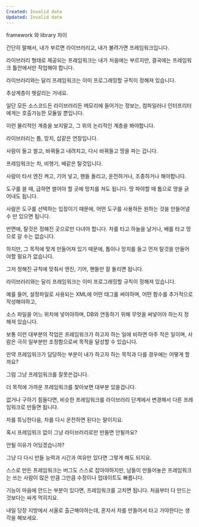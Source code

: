 ```yaml
---
Created: Invalid date
Updated: Invalid date
---
```

framework 와 library 차이

간단히 말해서, 내가 부르면 라이브러리고, 내가 불려가면 프레임워크입니다.

라이브러리 형태로 제공되는 프레임워크는 내가 처음에는 부르지만, 결국에는 프레임워크 틀안에서만 작업해야 합니다.

라이브러리와는 달리 프레임워크는 이미 프로그래밍할 규칙이 정해져 있습니다.

추상계층이 헷갈리는 거네요.

일단 모든 소스코드든 라이브러리든 메모리에 들어가는 정보는, 컴파일러나 인터프리터에게는 호출가능한 모듈일 뿐입니다.

이런 물리적인 계층을 보지말고, 그 위의 논리적인 계층을 봐야합니다.

라이브러리는 톱, 망치, 삽같은 연장입니다.

사람이 들고 썰고, 바꿔들고 내려치고, 다시 바꿔들고 땅을 파는 겁니다.

프레임워크는 차, 비행기, 배같은 탈것입니다.

사람이 타서 엔진 켜고, 기어 넣고, 핸들 돌리고, 운전하거나, 조종하거나 해야합니다.

도구를 쓸 때, 급하면 썰어야 할 곳에 망치를 쳐도 됩니다. 땅 파야할 때 톱으로 땅을 긁어내도 됩니다.

사람은 도구를 선택하는 입장이기 때문에, 어떤 도구를 사용하든 원하는 것을 만들어낼 수 만 있으면 됩니다.

반면에, 탈것은 정해진 곳으로만 다녀야 합니다. 차를 타고 하늘을 날거나, 배를 타고 땅으로 갈 수는 없습니다.

하지만, 그 목적에 맞게 만들어져 있기 때문에, 톱이나 망치를 들고 먼저 탈것을 만들어야할 필요가 없습니다.

그저 정해진 규칙에 맞춰서 엔진, 기어, 핸들만 잘 돌리면 됩니다.

라이브러리와는 달리 프레임워크는 이미 프로그래밍할 규칙이 정해져 있습니다.

예를 들어, 설정파일로 사용되는 XML에 어떤 태그를 써야하며, 어떤 함수를 추가적으로 작성해야하고,

소스 파일을 어느 위치에 넣어야하며, DB와 연동하기 위해 무엇을 써넣어야 하는지 정해져 있습니다.

보통 이런 대부분의 작업은 프레임워크가 하고자 하는 일에 비하면 아주 작은 일이며, 사람은 극히 일부분만 조정함으로써 목적을 달성할 수 있습니다.

만약 프레임워크가 담당하는 부분이 내가 하고자 하는 목적과 다를 경우에는 어떻게 할까요?

그럼 그냥 프레임워크를 잘못쓴겁니다.

더 목적에 가까운 프레임워크를 찾아보면 대부분 있을겁니다.

없거나 구하기 힘들다면, 비슷한 프레임워크를 라이브러리 단계에서 변경해서 다른 프레임워크로 만들면 됩니다.

차를 튜닝한다음, 차를 다시 운전하면 된다는 말이지요.

혹시 프레임워크 없이 그냥 라이브러리로만 만들면 안될까요?

안될 이유가 어딨겠습니까?

그냥 다 다시 만들 능력과 시간과 여유만 있다면 그렇게 해도 되지요.

스스로 만든 프레임워크는 버그도 스스로 잡아야하지만, 남들이 만들어놓은 프레임워크는 쓰는 사람이 많은 만큼 그만큼 수정이나 업데이트도 빠릅니다.

기능이 마음에 안드는 부분이 있다면, 프레임워크를 고치면 됩니다. 처음부터 다 만드는 것보다는 싸게 먹히지요.

내일 당장 지방에서 서울로 출근해야하는데, 혼자서 차를 만들어서 타고 가야한다는 생각을 해보세요.